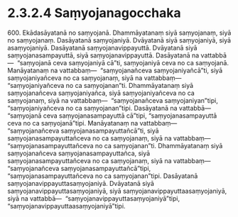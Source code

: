 

# 2.3.2.4 Saṃyojanagocchaka





600\. Ekādasāyatanā no saṃyojanā. Dhammāyatanaṃ siyā saṃyojanaṃ, siyā no saṃyojanaṃ. Dasāyatanā saṃyojaniyā. Dvāyatanā siyā saṃyojaniyā, siyā asaṃyojaniyā. Dasāyatanā saṃyojanavippayuttā. Dvāyatanā siyā saṃyojanasampayuttā, siyā saṃyojanavippayuttā. Dasāyatanā na vattabbā—  “saṃyojanā ceva saṃyojaniyā cā”ti, saṃyojaniyā ceva no ca saṃyojanā. Manāyatanaṃ na vattabbaṃ—  “saṃyojanañceva saṃyojaniyañcā”ti, siyā saṃyojaniyañceva no ca saṃyojanaṃ, siyā na vattabbaṃ—  “saṃyojaniyañceva no ca saṃyojanan”ti. Dhammāyatanaṃ siyā saṃyojanañceva saṃyojaniyañca, siyā saṃyojaniyañceva no ca saṃyojanaṃ, siyā na vattabbaṃ—  “saṃyojanañceva saṃyojaniyan”tipi, “saṃyojaniyañceva no ca saṃyojanan”tipi. Dasāyatanā na vattabbā—  “saṃyojanā ceva saṃyojanasampayuttā cā”tipi, “saṃyojanasampayuttā ceva no ca saṃyojanā”tipi. Manāyatanaṃ na vattabbaṃ—  “saṃyojanañceva saṃyojanasampayuttañcā”ti, siyā saṃyojanasampayuttañceva no ca saṃyojanaṃ, siyā na vattabbaṃ—  “saṃyojanasampayuttañceva no ca saṃyojanan”ti. Dhammāyatanaṃ siyā saṃyojanañceva saṃyojanasampayuttañca, siyā saṃyojanasampayuttañceva no ca saṃyojanaṃ, siyā na vattabbaṃ—  “saṃyojanañceva saṃyojanasampayuttañcā”tipi, “saṃyojanasampayuttañceva no ca saṃyojanan”tipi. Dasāyatanā saṃyojanavippayuttasaṃyojaniyā. Dvāyatanā siyā saṃyojanavippayuttasaṃyojaniyā, siyā saṃyojanavippayuttaasaṃyojaniyā, siyā na vattabbā—  “saṃyojanavippayuttasaṃyojaniyā”tipi, “saṃyojanavippayuttaasaṃyojaniyā”tipi.



